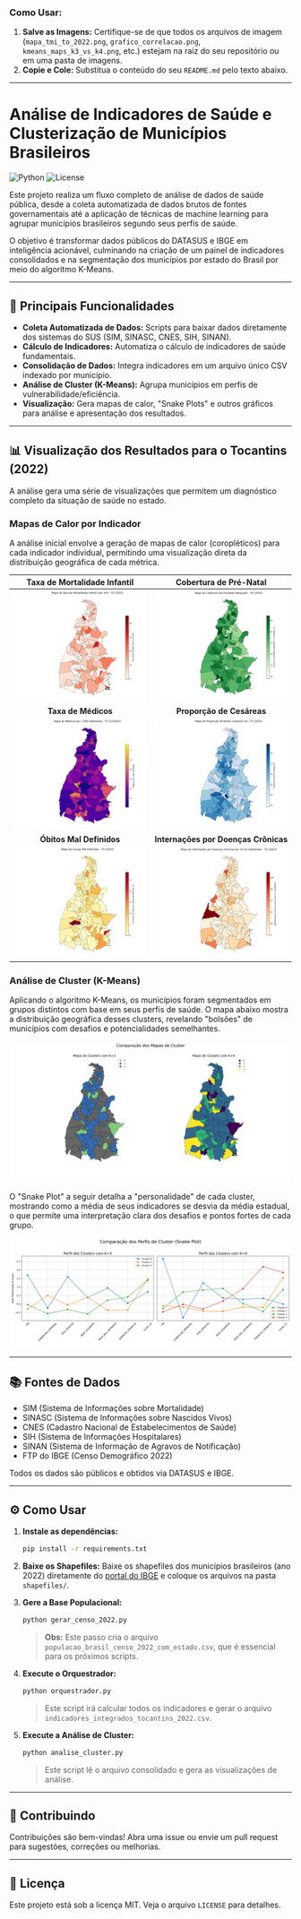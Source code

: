 ### Como Usar:

1.  **Salve as Imagens:** Certifique-se de que todos os arquivos de imagem (`mapa_tmi_to_2022.png`, `grafico_correlacao.png`, `kmeans_maps_k3_vs_k4.png`, etc.) estejam na raiz do seu repositório ou em uma pasta de imagens.
2.  **Copie e Cole:** Substitua o conteúdo do seu `README.md` pelo texto abaixo.

---

# Análise de Indicadores de Saúde e Clusterização de Municípios Brasileiros

![Python](https://img.shields.io/badge/python-3.9%2B-blue.svg)
![License](https://img.shields.io/badge/license-MIT-green.svg)

Este projeto realiza um fluxo completo de análise de dados de saúde pública, desde a coleta automatizada de dados brutos de fontes governamentais até a aplicação de técnicas de machine learning para agrupar municípios brasileiros segundo seus perfis de saúde.

O objetivo é transformar dados públicos do DATASUS e IBGE em inteligência acionável, culminando na criação de um painel de indicadores consolidados e na segmentação dos municípios por estado do Brasil por meio do algoritmo K-Means.

---

## 🚀 Principais Funcionalidades

- **Coleta Automatizada de Dados:** Scripts para baixar dados diretamente dos sistemas do SUS (SIM, SINASC, CNES, SIH, SINAN).
- **Cálculo de Indicadores:** Automatiza o cálculo de indicadores de saúde fundamentais.
- **Consolidação de Dados:** Integra indicadores em um arquivo único CSV indexado por município.
- **Análise de Cluster (K-Means):** Agrupa municípios em perfis de vulnerabilidade/eficiência.
- **Visualização:** Gera mapas de calor, "Snake Plots" e outros gráficos para análise e apresentação dos resultados.

---

## 📊 Visualização dos Resultados para o Tocantins (2022)

A análise gera uma série de visualizações que permitem um diagnóstico completo da situação de saúde no estado.

### Mapas de Calor por Indicador

A análise inicial envolve a geração de mapas de calor (coropléticos) para cada indicador individual, permitindo uma visualização direta da distribuição geográfica de cada métrica.

| Taxa de Mortalidade Infantil | Cobertura de Pré-Natal |
| :---: | :---: |
| ![TMI](mapa_tmi_to_2022.png) | ![Pré-Natal](mapa_cobertura_prenatal_to_2022.png) |
| **Taxa de Médicos** | **Proporção de Cesáreas** |
| ![Médicos](mapa_taxa_medicos_to_2022.png) | ![Cesáreas](mapa_prop_cesareos_to_2022.png) |
| **Óbitos Mal Definidos** | **Internações por Doenças Crônicas** |
| ![Causas Mal Definidas](mapa_causas_mal_definidas_to_2022.png) | ![Internações Crônicas](mapa_internacoes_cronicas_to_2022.png) |

### Análise de Cluster (K-Means)

Aplicando o algoritmo K-Means, os municípios foram segmentados em grupos distintos com base em seus perfis de saúde. O mapa abaixo mostra a distribuição geográfica desses clusters, revelando "bolsões" de municípios com desafios e potencialidades semelhantes.

![Mapa de Clusters K=4](kmeans_maps_k3_vs_k4.png)

O "Snake Plot" a seguir detalha a "personalidade" de cada cluster, mostrando como a média de seus indicadores se desvia da média estadual, o que permite uma interpretação clara dos desafios e pontos fortes de cada grupo.

![Comparação dos Perfis de Cluster](kmeans_snake_plot_k3_vs_k4.png)

---

## 📚 Fontes de Dados

- SIM (Sistema de Informações sobre Mortalidade)
- SINASC (Sistema de Informações sobre Nascidos Vivos)
- CNES (Cadastro Nacional de Estabelecimentos de Saúde)
- SIH (Sistema de Informações Hospitalares)
- SINAN (Sistema de Informação de Agravos de Notificação)
- FTP do IBGE (Censo Demográfico 2022)

Todos os dados são públicos e obtidos via DATASUS e IBGE.

---

## ⚙️ Como Usar

1.  **Instale as dependências:**
    ```bash
    pip install -r requirements.txt
    ```
2.  **Baixe os Shapefiles:** Baixe os shapefiles dos municípios brasileiros (ano 2022) diretamente do [portal do IBGE](https://www.ibge.gov.br/geociencias/organizacao-do-territorio/malhas-territoriais/34774-malhas-digitais-2022.html?=&t=downloads) e coloque os arquivos na pasta `shapefiles/`.

3.  **Gere a Base Populacional:**
    ```bash
    python gerar_censo_2022.py
    ```
    > **Obs:** Este passo cria o arquivo `populacao_brasil_censo_2022_com_estado.csv`, que é essencial para os próximos scripts.

4.  **Execute o Orquestrador:**
    ```bash
    python orquestrador.py
    ```
    > Este script irá calcular todos os indicadores e gerar o arquivo `indicadores_integrados_tocantins_2022.csv`.

5.  **Execute a Análise de Cluster:**
    ```bash
    python analise_cluster.py
    ```
    > Este script lê o arquivo consolidado e gera as visualizações de análise.

---

## 🤝 Contribuindo

Contribuições são bem-vindas! Abra uma issue ou envie um pull request para sugestões, correções ou melhorias.

---

## 📄 Licença

Este projeto está sob a licença MIT. Veja o arquivo `LICENSE` para detalhes.

